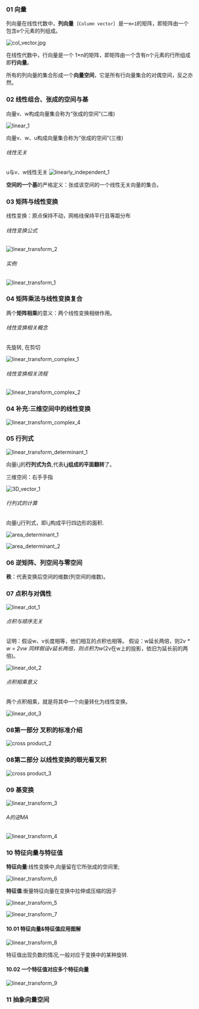 ### 01 向量
列向量在线性代数中，**列向量**（`Column vector`）是一`m×1`的矩阵，即矩阵由一个包含`m`个元素的列组成。

![col_vector.jpg](https://i.imgur.com/2b2kLUN.png)

在线性代数中，行向量是一个 1×n的矩阵，即矩阵由一个含有n个元素的行所组成即**行向量**。

所有的列向量的集合形成一个**向量空间**，它是所有行向量集合的对偶空间，反之亦然。

### 02 线性组合、张成的空间与基
向量v、w构成向量集合称为“张成的空间”(二维)

![linear_1](https://i.imgur.com/iHoOGuB.png)

向量v、w、u构成向量集合称为“张成的空间”(三维)

###### 线性无关
u与v、w线性无关
![linearly_independent_1](https://i.imgur.com/VGyf8C4.png)

**空间的一个基**的严格定义：张成该空间的一个线性无关向量的集合。

### 03 矩阵与线性变换
线性变换：原点保持不动，网格线保持平行且等距分布

###### 线性变换公式
![linear_transform_2](https://i.imgur.com/HHXs1U0.png)

###### 实例
![linear_transform_1](https://i.imgur.com/G6EUmgZ.png)

### 04 矩阵乘法与线性变换复合

两个**矩阵相乘**的意义：两个线性变换相继作用。

###### 线性变换相关概念
先旋转, 在剪切

![linear_transform_complex_1](https://i.imgur.com/22BIpb7.png)

###### 线性变换相关流程
![linear_transform_complex_2](https://i.imgur.com/lrjOgO1.png)

### 04 补充:三维空间中的线性变换

![linear_transform_complex_4](https://i.imgur.com/CsnOhHC.png)

### 05 行列式

![linear_transform_determinant_1](https://i.imgur.com/iQsQb9l.png)

向量i,j的**行列式为负**,代表**i,j组成的平面翻转**了。

三维空间：右手手指

![3D_vector_1](https://i.imgur.com/o1zs22u.png)

###### 行列式的计算
向量i,j行列式，即i,j构成平行四边形的面积.

![area_determinant_1](https://i.imgur.com/Zwt4C2c.png)

![area_determinant_2](https://i.imgur.com/c0BEtJS.png)

### 06 逆矩阵、列空间与零空间
**秩**：代表变换后空间的维数(列空间的维数)。

### 07 点积与对偶性
![linear_dot_1](https://i.imgur.com/pcMe7zW.png)

###### 点积与顺序无关
证明：假设w、v长度相等，他们相互的点积也相等。
假设：w延长两倍，则2*v * w = 2vw
同样假设v延长两倍，则点积为w*(2v在w上的投影，依旧为延长前的两倍)。

![linear_dot_2](https://i.imgur.com/UVhLvT8.png)

###### 点积相乘意义
两个点积相乘，就是将其中一个向量转化为线性变换。

![linear_dot_3](https://i.imgur.com/n89vquj.png)

### 08第一部分 叉积的标准介绍

![cross product_2](https://i.imgur.com/qbbCWxJ.png)

### 08第二部分 以线性变换的眼光看叉积

![cross product_3](https://i.imgur.com/0jPLCWQ.png)

### 09 基变换

![linear_transform_3](https://i.imgur.com/hwHGOLB.png)

###### A的逆*M*A

![linear_transform_4](https://i.imgur.com/aiKiKn4.png)

### 10 特征向量与特征值
**特征向量**:线性变换中,向量留在它所张成的空间里;

![linear_transform_6](https://i.imgur.com/l55RsHJ.png)

**特征值**:衡量特征向量在变换中拉伸或压缩的因子

![linear_transform_5](https://i.imgur.com/mgSNbIC.png)


![linear_transform_7](https://i.imgur.com/7kdTo8p.png)

#### 10.01 特征向量&特征值应用图解

![linear_transform_8](https://i.imgur.com/YTGshU9.png)

特征值出现负数的情况,一般对应于变换中的某种旋转.

#### 10.02 一个特征值对应多个特征向量

![linear_transform_9](https://i.imgur.com/HvscAl2.png)


### 11 抽象向量空间


